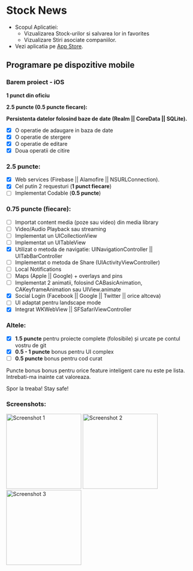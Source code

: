 # Stock News

 - Scopul Aplicatiei:
   - Vizualizarea Stock-urilor si salvarea lor in favorites
   - Vizualizare Stiri asociate companiilor.
 - Vezi aplicatia pe [App Store](https://apps.apple.com/us/app/predictstocknews/id1617582431).

## Programare pe dispozitive mobile

### Barem proiect - iOS

**1 punct din oficiu**

**2.5 puncte (0.5 puncte fiecare):**

**Persistenta datelor folosind baze de date (Realm || CoreData || SQLite).**
- [x] O operatie de adaugare in baza de date
- [x] O operatie de stergere
- [x] O operatie de editare
- [x] Doua operatii de citire
 
### 2.5 puncte:
- [x] Web services (Firebase || Alamofire || NSURLConnection).
- [x] Cel putin 2 requesturi (**1 punct fiecare**)
- [ ] Implementat Codable (**0.5 puncte**)
 
### 0.75 puncte (fiecare):
- [ ] Importat content media (poze sau video) din media library
- [ ] Video/Audio Playback sau streaming
- [ ] Implementat un UICollectionView
- [ ] Implementat un UITableView
- [x] Utilizat o metoda de navigatie: UINavigationController || UITabBarController
- [ ] Implementat o metoda de Share (UIActivityViewController)
- [ ] Local Notifications
- [ ] Maps (Apple || Google) + overlays and pins
- [ ] Implementat 2 animatii, folosind CABasicAnimation, CAKeyframeAnimation sau UIView.animate
- [x] Social Login (Facebook || Google || Twitter || orice altceva)
- [ ] UI adaptat pentru landscape mode
- [x] Integrat WKWebView || SFSafariViewController

### Altele:
- [x] **1.5 puncte** pentru proiecte complete (folosibile) și urcate pe contul vostru de git
- [x] **0.5 - 1 puncte** bonus pentru UI complex
- [ ] **0.5 puncte** bonus pentru cod curat

Puncte bonus bonus pentru orice feature inteligent care nu este pe lista. Intrebati-ma inainte cat valoreaza.

Spor la treaba! Stay safe!


### Screenshots:
<img src="https://github.com/DariusBuhai/NewsStocks-Flutter/blob/main/resources/ss1.png" alt="Screenshot 1" width="200"/>
<img src="https://github.com/DariusBuhai/NewsStocks-Flutter/blob/main/resources/ss2.png" alt="Screenshot 2" width="200"/>
<img src="https://github.com/DariusBuhai/NewsStocks-Flutter/blob/main/resources/ss3.png" alt="Screenshot 3" width="200"/>
